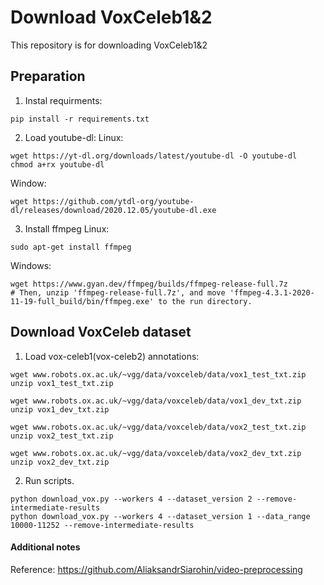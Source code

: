 # Download VoxCeleb1&2
This repository is for downloading VoxCeleb1&2

## Preparation
1) Instal requirments:
```
pip install -r requirements.txt
```

2) Load youtube-dl:
Linux:
```
wget https://yt-dl.org/downloads/latest/youtube-dl -O youtube-dl
chmod a+rx youtube-dl
```
Window:
```
wget https://github.com/ytdl-org/youtube-dl/releases/download/2020.12.05/youtube-dl.exe
```

3) Install ffmpeg
Linux:
```
sudo apt-get install ffmpeg
```
Windows:
```
wget https://www.gyan.dev/ffmpeg/builds/ffmpeg-release-full.7z
# Then, unzip 'ffmpeg-release-full.7z', and move 'ffmpeg-4.3.1-2020-11-19-full_build/bin/ffmpeg.exe' to the run directory.
```

## Download VoxCeleb dataset
1) Load vox-celeb1(vox-celeb2) annotations:

```
wget www.robots.ox.ac.uk/~vgg/data/voxceleb/data/vox1_test_txt.zip
unzip vox1_test_txt.zip

wget www.robots.ox.ac.uk/~vgg/data/voxceleb/data/vox1_dev_txt.zip
unzip vox1_dev_txt.zip
```

```
wget www.robots.ox.ac.uk/~vgg/data/voxceleb/data/vox2_test_txt.zip
unzip vox2_test_txt.zip

wget www.robots.ox.ac.uk/~vgg/data/voxceleb/data/vox2_dev_txt.zip
unzip vox2_dev_txt.zip
```


2) Run scripts.
```
python download_vox.py --workers 4 --dataset_version 2 --remove-intermediate-results
python download_vox.py --workers 4 --dataset_version 1 --data_range 10000-11252 --remove-intermediate-results
```

#### Additional notes

Reference:
https://github.com/AliaksandrSiarohin/video-preprocessing

